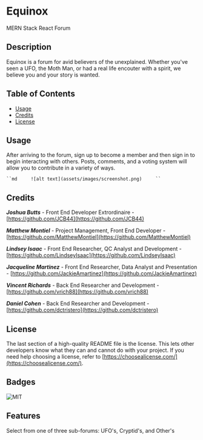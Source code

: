 # Equinox

MERN Stack
React Forum

## Description

Equinox is a forum for avid believers of the unexplained. Whether you've seen a UFO, the Moth Man, or had a real life encouter with a spirit, we believe you and your story is wanted.

## Table of Contents

- [Usage](#usage)
- [Credits](#credits)
- [License](#license)

## Usage

After arriving to the forum, sign up to become a member and then sign in to begin interacting with others. Posts, comments, and a voting system will allow you to contribute in a variety of ways.

    ``md     ![alt text](assets/images/screenshot.png)     ``

## Credits

**_Joshua Butts_** - Front End Developer Extrordinaire  - [https://github.com/JCB44](https://github.com/JCB44)

**_Matthew Montiel_** - Project Management, Front End Developer - [https://github.com/MatthewMontiel](https://github.com/MatthewMontiel)

**_Lindsey Isaac_** - Front End Researcher, QC Analyst and Development - [https://github.com/LindseyIsaac](https://github.com/LindseyIsaac)

**_Jacqueline Martinez_** - Front End Researcher, Data Analyst and Presentation - [https://github.com/JackieAmartinez](https://github.com/JackieAmartinez)

**_Vincent Richards_** - Back End Researcher and Development - [https://github.com/vrich88](https://github.com/vrich88)

**_Daniel Cohen_** - Back End Researcher and Development - [https://github.com/dctristero](https://github.com/dctristero)

## License

The last section of a high-quality README file is the license. This lets other developers know what they can and cannot do with your project. If you need help choosing a license, refer to [https://choosealicense.com/](https://choosealicense.com/).

## Badges

![MIT](https://img.shields.io/badge/license-MIT-yellowgreen.svg)

## Features

Select from one of three sub-forums: UFO's, Cryptid's, and Other's